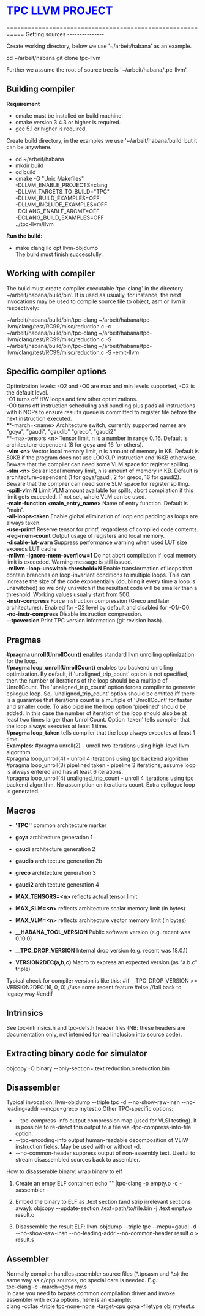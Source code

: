 <h1><span style="color: blue;">TPC LLVM PROJECT</span></h1>
===========================================================
Getting sources
---------------

Create working directory, below we use '~/arbeit/habana' as an example.

cd ~/arbeit/habana
git clone  <location of delivered llvm repository> tpc-llvm

Further we assume the root of source tree is '~/arbeit/habana/tpc-llvm'.

Building compiler
-----------------
**Requirement**
+ cmake must be installed on build machine.<br/>
+ cmake version 3.4.3 or higher is required.<br/>
+ gcc 5.1 or higher is required.<br/>

Create build directory, in the examples we use '~/arbeit/habana/build' but it can be anywhere.<br/>

+ cd ~/arbeit/habana<br/>
+ mkdir build<br/>
+ cd build<br/>
+ cmake -G "Unix Makefiles"  \
      -DLLVM_ENABLE_PROJECTS=clang \
      -DLLVM_TARGETS_TO_BUILD="TPC" \
      -DLLVM_BUILD_EXAMPLES=OFF \
      -DLLVM_INCLUDE_EXAMPLES=OFF \
      -DCLANG_ENABLE_ARCMT=OFF \
      -DCLANG_BUILD_EXAMPLES=OFF \
      ../tpc-llvm/llvm<br/>
      
**Run the build:**
+ make clang llc opt llvm-objdump<br/>
The build must finish successfully.<br/>

Working with compiler
---------------------

The build must create compiler executable 'tpc-clang' in the directory ~/arbeit/habana/build/bin'. It is used as usually, for instance, the next invocations may
be used to compile source file to object, asm or llvm ir respectively:<br/>

~/arbeit/habana/build/bin/tpc-clang ~/arbeit/habana/tpc-llvm/clang/test/RC99/misc/reduction.c -c<br/>
~/arbeit/habana/build/bin/tpc-clang ~/arbeit/habana/tpc-llvm/clang/test/RC99/misc/reduction.c -S<br/>
~/arbeit/habana/build/bin/tpc-clang ~/arbeit/habana/tpc-llvm/clang/test/RC99/misc/reduction.c -S -emit-llvm<br/>


Specific compiler options
-------------------------
Optimization levels: -O2 and -O0 are max and min levels supported, -O2 is the default level.<br/>
-O1 turns off HW loops and few other optimizations.<br/>
-O0 turns off instruction scheduling and bundling plus pads all instructions with 6 NOPs to ensure results queue is committed to register file before the next instruction executed.<br/>
**-march=\<name\> Architecture switch, currently supported names are "goya", "gaudi", "gaudib" "greco", "gaudi2"<br/>
**-max-tensors \<n\> Tensor limit, n is a number in range 0..16. Default is architecture-dependent (8 for goya and 16 for others).<br/>
**-vlm \<n\>** Vector local memory limit, n is amount of memory in KB. Default is 80KB if the program does not use LOOKUP instruction and 16KB otherwise. Beware that the compiler can need some VLM space for register spilling.<br/>
**-slm \<n\>** Scalar local memory limit, n is amount of memory in KB. Default is architecture-dependent (1 for goya/gaudi, 2 for greco, 16 for gaudi2). Beware that the compiler can need some SLM space for register spilling.<br/>
**-spill-vlm N** Limit VLM amount available for spills, abort compilation if this limit gets exceeded. If not set, whole VLM can be used.<br/>
**-main-function \<main_entry_name\>**	Name of entry function. Default is "main".<br/>
**-all-loops-taken** Enable global elimination of loop end padding as loops are always taken.<br/>
**-use-printf**	Reserve tensor for printf, regardless of compiled code contents.<br/>
**-reg-mem-count** Output usage of registers and local memory.<br/>
**-disable-lut-warn** Suppress performance warning when used LUT size exceeds LUT cache<br/>
**-mllvm -ignore-mem-overflow=1** 		Do not abort compilation if local memory limit is exceeded. Warning message is still issued.<br/>
**-mllvm -loop-unswitch-threshold=N**	Enable transformation of loops that contain branches on loop-invariant conditions to multiple loops. This can increase the size of the code exponentially (doubling it every time a loop is unswitched) so we only unswitch if the resultant code will be smaller than a threshold. Working values usually start from 500.<br/>
**-instr-compress**		Force instruction compression (Greco and later architectures). Enabled for -O2 level by default and disabled for -O1/-O0.<br/>
**-no-instr-compress**	Disable instruction compression.<br/>
**--tpcversion**		Print TPC version information (git revision hash).<br/>

Pragmas
-------

**\#pragma unroll(UnrollCount)** 	enables standard llvm unrolling optimization for the loop.<br/>
**\#pragma loop_unroll(UnrollCount)** 	enables tpc backend unrolling optimization. By default, if 'unaligned_trip_count' option is not specified, then the number of iterations of the loop should be a multiple of UnrollCount. The 'unaligned_trip_count' option forces compiler to generate epilogue loop. So, 'unaligned_trip_count' option should be omitted iff there is a guarantee that iterations count is a multiple of 'UnrollCount' for faster and smaller code. To also pipeline the loop option 'pipelined' should be added. In this case the number of iteration of the loop should also be at least two times larger than UnrollCount. Option 'taken' tells compiler that the loop always executes at least 1 time. <br/>
**\#pragma loop_taken** 	tells compiler that the loop always executes at least 1 time. <br/>
**Examples:**
\#pragma unroll(2) - unroll two iterations using high-level llvm algorithm<br/>
\#pragma loop_unroll(4) - unroll 4 iterations using tpc backend algorithm<br/>
\#pragma loop_unroll(3) pipelined taken - pipeline 3 iterations, assume loop is always entered and has at least 6 iterations.<br/>
\#pragma loop_unroll(4) unaligned_trip_count - unroll 4 iterations using tpc backend algorithm. No assumption on iterations count. Extra epilogue loop is generated.<br />


Macros
------

+ **__'TPC'__'** 		       common architecture marker<br/>
+ **__goya__**               architecture generation 1<br/>
+ **__gaudi__**              architecture generation 2<br/>
+ **__gaudib__**             architecture generation 2b<br/>
+ **__greco__**              architecture generation 3<br/>
+ **__gaudi2__**             architecture generation 4<br/>
+ **MAX_TENSORS=\<n\>** 	       reflects actual tensor limit<br/>
+ **MAX_SLM=\<n\>**             reflects architecture scalar memory limit (in bytes)<br/>
+ **MAX_VLM=\<n\>**             reflects architecture vector memory limit (in bytes)<br/>

+ **__HABANA_TOOL_VERSION**   Public software version (e.g. recent was 0.10.0)
+ **__TPC_DROP_VERSION**      Internal drop version (e.g. recent was 18.0.1)
+ **VERSION2DEC(a,b,c)**      Macro to express an expected version (as "a.b.c" triple)

Typical check for compiler version is like this:
#if __TPC_DROP_VERSION >= VERSION2DEC(16, 0, 0)
    //use some recent feature
#else
    //fall back to legacy way
#endif

Intrinsics
----------
See tpc-intrinsics.h and tpc-defs.h header files (NB: these headers are documentation only, not intended for real inclusion into source code).


Extracting binary code for simulator
------------------------------------

objcopy -O binary --only-section=.text reduction.o reduction.bin 


Disassembler
------------
Typical invocation:
llvm-objdump --triple tpc -d --no-show-raw-insn --no-leading-addr --mcpu=greco mytest.o
Other TPC-specific options:
+ --tpc-compress-info	output compression map (used for VLSI testing). It is possible to re-direct this output to a file via -tpc-compress-info-file option.
+ --tpc-encoding-info	output human-readable decomposition of VLIW instruction fields. May be used with or without -d.
+ --no-common-header	suppress output of non-assembly text. Useful to stream disassembled sources back to assembler.

How to disassemble binary: wrap binary to elf<br/>  
1) Create an empy ELF container:
echo "" |tpc-clang -o empty.o -c -xassembler -

2) Embed the binary to ELF as .text section (and strip irrelevant sections away):
objcopy --update-section .text=path/to/file.bin -j .text empty.o result.o

3) Disassemble the result ELF:
llvm-objdump --triple tpc --mcpu=gaudi -d --no-show-raw-insn --no-leading-addr --no-common-header result.o > result.s

Assembler
---------
Normally compiler handles assembler source files (*.tpcasm and *.s) the same way as c/cpp sources, no special care is needed. E.g.:<br/>
tpc-clang -c -march=goya my.s<br/>
In case you need to bypass common compilation driver and invoke assembler with extra options, here is an example:<br/>
clang -cc1as -triple tpc-none-none -target-cpu goya -filetype obj mytest.s<br/>
